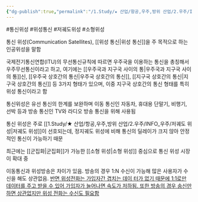 ```yaml
---
{"dg-publish":true,"permalink":"/1.Study/★ 산업/항공,우주,방위 산업/2.우주/INFO_우주/통신 위성/","created":"2024-11-20T21:02:29.528+09:00","updated":"2025-06-03T20:07:21.982+09:00"}
---
```


#통신위성 #위성통신 #저궤도위성 #소형위성 

통신 위성(Communication Satellites), [[위성 통신\|위성 통신]]을 주 목적으로 하는 인공위성을 말함 

국제전기통신연합(ITU)의 무선통신규칙에 따르면 우주국을 이용하는 통신을 총칭해서 우주무선통신이라고 하고, 여기에는 [[우주국과 지구국 사이의 통\|우주국과 지구국 사이의 통]]신, [[우주국 상호간의 통신\|우주국 상호간의 통신]], [[지구국 상호간의 통신\|지구국 상호간의 통신]] 등 3가지 형태가 있으며, 이중 지구국 상호간의 통신 형태를 특히 위성 통신이라고 함 

통신위성은 유선 통신의 한계를 보완하며 이동 통신인 자동차, 휴대용 단말기, 비행기, 선박 등과 방송 통신인 TV와 라디오 방송 통신을 위해 사용됨 

통신 위성은 주로 [[1.Study/★ 산업/항공,우주,방위 산업/2.우주/INFO_우주/저궤도 위성\|저궤도 위성]]이 선호되는데, 정지궤도 위성에 비해 통신의 딜레이가 크지 않아 안정적인 통신이 가능하기 때문 

최근에는 [[군집화\|군집화]]가 가능한 [[소형 위성\|소형 위성]] 중심으로 통신 위성 시장이 확대 중

이동통신과 위성방송은 차이가 있음. 방송의 경우 1:N 수신이 가능해 많은 사용자가 수신을 해도 상관없음. [반면 위성전화는 가입자간 겹치는 데이 터가 없기 때문에 1:1로만 데이터를 주고 받을 수 있어 가입자가 늘어나면 속도가 저하됨. 또한 방송의 경우 송신만 하면 상관없지만 위성 전화는 수신도 필요함](★%2011.7_국내%20우주%20발사체%20제조시장%20분석.pdf#page=42&selection=174,0,400,3&color=yellow)
